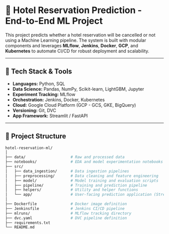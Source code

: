# 🏨 Hotel Reservation Prediction - End-to-End ML Project

This project predicts whether a hotel reservation will be cancelled or not using a Machine Learning pipeline. The system is built with modular components and leverages **MLflow**, **Jenkins**, **Docker**, **GCP**, and **Kubernetes** to automate CI/CD for robust deployment and scalability.

---

## 📌 Tech Stack & Tools

- **Languages:** Python, SQL
- **Data Science:** Pandas, NumPy, Scikit-learn, LightGBM, Jupyter
- **Experiment Tracking:** MLflow
- **Orchestration:** Jenkins, Docker, Kubernetes
- **Cloud:** Google Cloud Platform (GCP - GCS, GKE, BigQuery)
- **Versioning:** Git, DVC
- **App Framework:** Streamlit / FastAPI

---

## 📂 Project Structure

```bash
hotel-reservation-ml/
│
├── data/                    # Raw and processed data
├── notebooks/               # EDA and model experimentation notebooks
├── src/
│   ├── data_ingestion/      # Data ingestion pipelines
│   ├── preprocessing/       # Data cleaning and feature engineering
│   ├── model/               # Model training and evaluation scripts
│   ├── pipeline/            # Training and prediction pipeline
│   ├── helpers/             # Utility and helper functions
│   └── app/                 # User-facing prediction application (Streamlit / FastAPI)
│
├── Dockerfile               # Docker image definition
├── Jenkinsfile              # Jenkins CI/CD pipeline
├── mlruns/                  # MLflow tracking directory
├── dvc.yaml                 # DVC pipeline definition
├── requirements.txt
└── README.md

